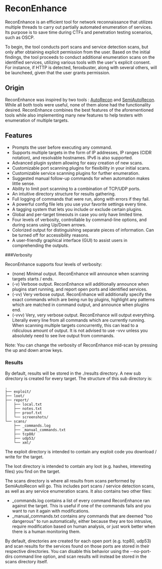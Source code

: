 # ReconEnhance

ReconEnhance is an efficient tool for network reconnaissance that utilizes multiple threads to carry out partially automated enumeration of services. Its purpose is to save time during CTFs and penetration testing scenarios, such as OSCP. 

To begin, the tool conducts port scans and service detection scans, but only after obtaining explicit permission from the user. Based on the initial findings, the tool proceeds to conduct additional enumeration scans on the identified services, utilizing various tools with the user's explicit consent. For instance, if HTTP is detected, feroxbuster, along with several others, will be launcheed, given that the user grants permission.

## Origin

ReconEnhance was inspired by two tools : [AutoRecon](https://github.com/Tib3rius/AutoRecon) and [SemiAutoRecon](https://github.com/Tib3rius/SemiAutoRecon). While all both tools were useful, none of them alone had the functionality desired. ReconEnhance combines the best features of the aforementioned tools while also implementing many new features to help testers with enumeration of multiple targets.

## Features

* Prompts the user before executing any command.
* Supports multiple targets in the form of IP addresses, IP ranges (CIDR notation), and resolvable hostnames. IPv6 is also supported.
* Advanced plugin system allowing for easy creation of new scans.
* Customizable port scanning plugins for flexibility in your initial scans.
* Customizable service scanning plugins for further enumeration.
* Suggested manual follow-up commands for when automation makes little sense.
* Ability to limit port scanning to a combination of TCP/UDP ports.
* An intuitive directory structure for results gathering.
* Full logging of commands that were run, along with errors if they fail.
* A powerful config file lets you use your favorite settings every time.
* A tagging system that lets you include or exclude certain plugins.
* Global and per-target timeouts in case you only have limited time.
* Four levels of verbosity, controllable by command-line options, and during scans using Up/Down arrows.
* Colorized output for distinguishing separate pieces of information. Can be turned off for accessibility reasons.
* A user-friendly graphical interface (GUI) to assist users in comprehending the outputs.

###Verbosity 

ReconEnhance supports four levels of verbosity:

* (none) Minimal output. ReconEnhance will announce when scanning targets starts / ends.
* (-v) Verbose output. ReconEnhance will additionally announce when plugins start running, and report open ports and identified services.
* (-vv) Very verbose output. ReconEnhance will additionally specify the exact commands which are being run by plugins, highlight any patterns which are matched in command output, and announce when plugins end.
* (-vvv) Very, very verbose output. ReconEnhance will output everything. Literally every line from all commands which are currently running. When scanning multiple targets concurrently, this can lead to a ridiculous amount of output. It is not advised to use -vvv unless you absolutely need to see live output from commands.

Note: You can change the verbosity of ReconEnhance mid-scan by pressing the up and down arrow keys.

### Results

By default, results will be stored in the ./results directory. A new sub directory is created for every target. The structure of this sub directory is:

```
.
├── exploit/
├── loot/
├── report/
│   ├── local.txt
│   ├── notes.txt
│   ├── proof.txt
│   └── screenshots/
└── scans/
	├── _commands.log
	├── _manual_commands.txt
	├── tcp80/
	├── udp53/
	└── xml/
```

The exploit directory is intended to contain any exploit code you download / write for the target.

The loot directory is intended to contain any loot (e.g. hashes, interesting files) you find on the target.

The scans directory is where all results from scans performed by SemiAutoRecon will go. This includes port scans / service detection scans, as well as any service enumeration scans. It also contains two other files:
* \_commands.log contains a list of every command ReconEnhance ran against the target. This is useful if one of the commands fails and you want to run it again with modifications.
* \_manual_commands.txt contains any commands that are deemed "too dangerous" to run automatically, either because they are too intrusive, require modification based on human analysis, or just work better when there is a human monitoring them.

By default, directories are created for each open port (e.g. tcp80, udp53) and scan results for the services found on those ports are stored in their respective directories. You can disable this behavior using the --no-port-dirs command line option, and scan results will instead be stored in the scans directory itself.

